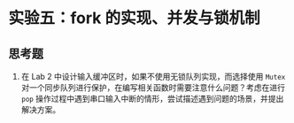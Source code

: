 # 实验五：fork 的实现、并发与锁机制

## 思考题

1. 在 Lab 2 中设计输入缓冲区时，如果不使用无锁队列实现，而选择使用 `Mutex` 对一个同步队列进行保护，在编写相关函数时需要注意什么问题？考虑在进行 `pop` 操作过程中遇到串口输入中断的情形，尝试描述遇到问题的场景，并提出解决方案。
